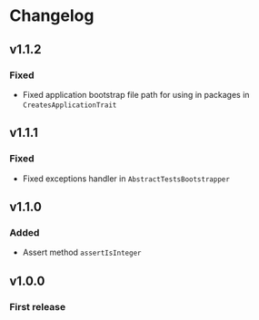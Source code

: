 # Changelog

## v1.1.2

### Fixed
- Fixed application bootstrap file path for using in packages in `CreatesApplicationTrait`

## v1.1.1

### Fixed
- Fixed exceptions handler in `AbstractTestsBootstrapper`

## v1.1.0

### Added
- Assert method `assertIsInteger`

## v1.0.0

### First release
